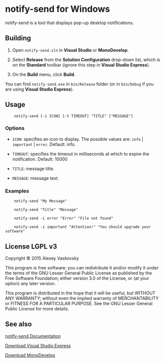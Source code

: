 # notify-send for Windows

notify-send is a tool that displays pop-up desktop notifications.

## Building

1. Open `notify-send.sln` in **Visual Studio** or **MonoDevelop**.

2. Select **Release** from the **Solution Configuration** drop-down list,
   which is on the **Standard** toolbar
   (ignore this step in **Visual Studio Express**).

3. On the **Build** menu, click **Build**.

You can find `notify-send.exe` in `bin/Release` folder
(or in `bin/Debug` if you are using **Visual Studio Express**).

## Usage

		notify-send [-i ICON] [-t TIMEOUT] "TITLE" ["MESSAGE"]

### Options

* `ICON`: specifies an icon to display. The possible values are:
`info` | `important` | `error`. Default: info.

* `TIMEOUT`: specifies the timeout in milliseconds at which to
expire the notification. Default: 10000

* `TITLE`: message title.

* `MESSAGE`: message text.

### Examples

		notify-send "My Message"

		notify-send "Title" "Message"

		notify-send -i error "Error" "File not found"

		notify-send -i important "Attention!" "You should upgrade your software"

## License LGPL v3

Copyright © 2015 Alexey Vaskovsky

This program is free software; you can redistribute it and/or
modify it under the terms of the GNU Lesser General Public
License as published by the Free Software Foundation; either
version 3.0 of the License, or (at your option) any later version.

This program is distributed in the hope that it will be useful,
but WITHOUT ANY WARRANTY; without even the implied warranty of
MERCHANTABILITY or FITNESS FOR A PARTICULAR PURPOSE.
See the GNU Lesser General Public License for more details.

## See also

[notify-send Documentation](http://vaskovsky.net/notify-send/)

[Download Visual Studio Express](https://www.visualstudio.com/ru-ru/products/visual-studio-express-vs.aspx)

[Download MonoDevelop](http://www.monodevelop.com/download/)
